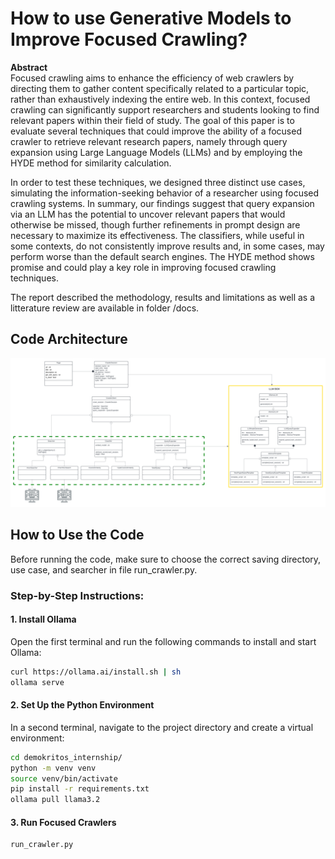 # How to use Generative Models to Improve Focused Crawling?

**Abstract**  
Focused crawling aims to enhance the efficiency of web crawlers by directing them to gather content specifically related to a particular topic, rather than exhaustively indexing the entire web. In this context, focused crawling can significantly support researchers and students looking to find relevant papers within their field of study. The goal of this paper is to evaluate several techniques that could improve the ability of a focused crawler to retrieve relevant research papers, namely through query expansion using Large Language Models (LLMs) and by employing the HYDE method for similarity calculation.

In order to test these techniques, we designed three distinct use cases, simulating the information-seeking behavior of a researcher using focused crawling systems.
In summary, our findings suggest that query expansion via an LLM has the potential to uncover relevant papers that would otherwise be missed, though further refinements in prompt design are necessary to maximize its effectiveness. The classifiers, while useful in some contexts, do not consistently improve results and, in some cases, may perform worse than the default search engines. The HYDE method shows promise and could play a key role in improving focused crawling techniques.

The report described the methodology, results and limitations as well as a litterature review are available in folder /docs.

## Code Architecture
![Code architecture](./images/class_diagram.png)

## How to Use the Code
Before running the code, make sure to choose the correct saving directory, use case, and searcher in file run_crawler.py.

### Step-by-Step Instructions:

#### 1. Install Ollama
Open the first terminal and run the following commands to install and start Ollama:
```bash
curl https://ollama.ai/install.sh | sh
ollama serve
```
#### 2. Set Up the Python Environment
In a second terminal, navigate to the project directory and create a virtual environment:
```bash
cd demokritos_internship/
python -m venv venv
source venv/bin/activate
pip install -r requirements.txt
ollama pull llama3.2
```
#### 3. Run Focused Crawlers
```bash
run_crawler.py
```